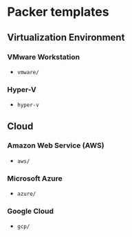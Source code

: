 # Packer templates 

## Virtualization Environment

### VMware Workstation

* `vmware/`
  
### Hyper-V

* `hyper-v`


## Cloud

### Amazon Web Service (AWS)

* `aws/`

### Microsoft Azure

* `azure/`

### Google Cloud

* `gcp/`